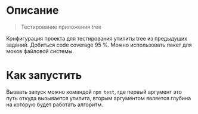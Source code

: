 # Описание
> Тестирование приложения tree

Конфигурация проекта для тестирования утилиты tree из предыдущих заданий. Добиться code coverage 95 %. Можно использовать пакет для моков файловой системы.

# Как запустить
Вызвать запуск можно командой ```npm test```, где первый аргумент это путь откуда вызывается утилита,
вторым аргументом является глубина на которую будет работать алгоритм.

